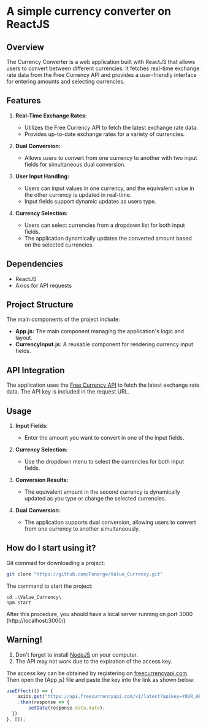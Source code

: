 # A simple currency converter on ReactJS

## Overview

The Currency Converter is a web application built with ReactJS that allows users to convert between different currencies. It fetches real-time exchange rate data from the Free Currency API and provides a user-friendly interface for entering amounts and selecting currencies.

## Features

1. **Real-Time Exchange Rates:**
   - Utilizes the Free Currency API to fetch the latest exchange rate data.
   - Provides up-to-date exchange rates for a variety of currencies.

2. **Dual Conversion:**
   - Allows users to convert from one currency to another with two input fields for simultaneous dual conversion.

3. **User Input Handling:**
   - Users can input values in one currency, and the equivalent value in the other currency is updated in real-time.
   - Input fields support dynamic updates as users type.

4. **Currency Selection:**
   - Users can select currencies from a dropdown list for both input fields.
   - The application dynamically updates the converted amount based on the selected currencies.

## Dependencies

- ReactJS
- Axios for API requests

## Project Structure

The main components of the project include:

- **App.js:** The main component managing the application's logic and layout.
- **CurrencyInput.js:** A reusable component for rendering currency input fields.

## API Integration

The application uses the [Free Currency API](https://freecurrencyapi.com/) to fetch the latest exchange rate data. The API key is included in the request URL.

## Usage

1. **Input Fields:**
   - Enter the amount you want to convert in one of the input fields.

2. **Currency Selection:**
   - Use the dropdown menu to select the currencies for both input fields.

3. **Conversion Results:**
   - The equivalent amount in the second currency is dynamically updated as you type or change the selected currencies.

4. **Dual Conversion:**
   - The application supports dual conversion, allowing users to convert from one currency to another simultaneously.

## How do I start using it?
Git commad for downloading a project:
```bash
git clone "https://github.com/Fonerge/Value_Currency.git"
```
The command to start the project:
```
cd .\Value_Currency\
npm start
```
After this procedure, you should have a local server running on port 3000
(http://localhost:3000/)
## Warning!
1. Don't forget to install [NodeJS](https://nodejs.org/en) on your computer.
2. The API may not work due to the expiration of the access key.
   
The access key can be obtained by registering on [freecurrencyapi.com](https://freecurrencyapi.com/).
Then open the (App.js) file and paste the key into the link as shown below:
```javascript
useEffect(() => {
    axios.get("https://api.freecurrencyapi.com/v1/latest?apikey=YOUR_API_KEY")
    .then(response => {
        setData(response.data.data);
  })
}, []);
```
